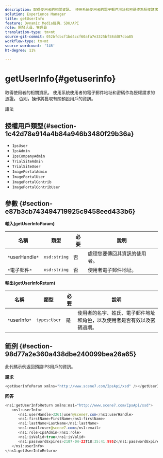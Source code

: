 ```yaml
---
description: 取得使用者的相關資訊。 使用系統使用者的電子郵件地址和密碼作為授權請求的憑證。 否則，操作將獲取有關預設用戶的資訊。
solution: Experience Manager
title: getUserInfo
feature: Dynamic Media經典，SDK/API
role: 開發人員、管理員
translation-type: tm+mt
source-git-commit: 052bfcbcf1bd4ccf60afa7e3325bf58dd07cba85
workflow-type: tm+mt
source-wordcount: '146'
ht-degree: 11%

---
```



# getUserInfo{#getuserinfo}

取得使用者的相關資訊。 使用系統使用者的電子郵件地址和密碼作為授權請求的憑證。 否則，操作將獲取有關預設用戶的資訊。

語法

## 授權用戶類型{#section-1c42d78e914a4b84a946b3480f29b36a}

* `IpsUser`
* `IpsAdmin`
* `IpsCompanyAdmin`
* `TrialSiteAdmin`
* `TrialSiteUser`
* `ImagePortalAdmin`
* `ImagePortalUser`
* `ImagePortalContrib`
* `ImagePortalContribUser`

## 參數 {#section-e87b3cb743494719925c9458eed433b6}

**輸入(getUserInfoParam)**

| 名稱 | 類型 | 必要 | 說明 |
|---|---|---|---|
| `*`userHandle`*` | `xsd:string` | 否 | 處理您要傳回其資訊的使用者。 |
| `*`電子郵件`*` | `xsd:string` | 否 | 使用者電子郵件地址。 |

**輸出(getUserInfoReturn)**

| 名稱 | 類型 | 必要 | 說明 |
|---|---|---|---|
| `*`userInfo`*` | `types:User` | 是 | 使用者的名字、姓氏、電子郵件地址和角色，以及使用者是否有效以及密碼過期。 |

## 範例 {#section-98d77a2e360a438dbe240099bea26a65}

此代碼示例返回預設IPS用戶的資訊。

**請求**

```java
<getUserInfoParam xmlns="http://www.scene7.com/IpsApi/xsd" /></getUserInfoParam>
```

**回答**

```java
<ns1:getUserInfoReturn xmlns:ns1="http://www.scene7.com/IpsApi/xsd"> 
   <ns1:userInfo> 
      <ns1:userHandle>3261|user@scene7.com</ns1:userHandle> 
      <ns1:firstName>FirstName</ns1:firstName> 
      <ns1:lastName>LastName</ns1:lastName> 
      <ns1:email>user@scene7.com</ns1:email> 
      <ns1:role>IpsAdmin</ns1:role> 
      <ns1:isValid>true</ns1:isValid> 
      <ns1:passwordExpires>2107-04-22T18:35:41.995Z</ns1:passwordExpires> 
   </ns1:userInfo> 
</ns1:getUserInfoReturn>
```

